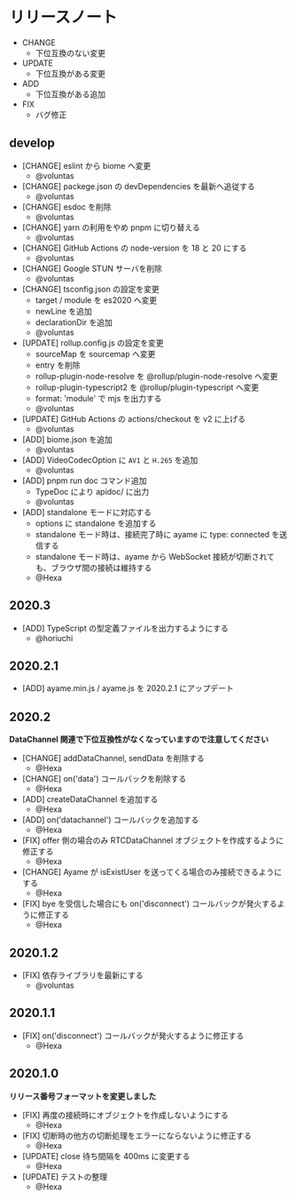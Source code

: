 # リリースノート

- CHANGE
  - 下位互換のない変更
- UPDATE
  - 下位互換がある変更
- ADD
  - 下位互換がある追加
- FIX
  - バグ修正

## develop

- [CHANGE] eslint から biome へ変更
  - @voluntas
- [CHANGE] packege.json の devDependencies を最新へ追従する
  - @voluntas
- [CHANGE] esdoc を削除
  - @voluntas
- [CHANGE] yarn の利用をやめ pnpm に切り替える
  - @voluntas
- [CHANGE] GitHub Actions の node-version を 18 と 20 にする
  - @voluntas
- [CHANGE] Google STUN サーバを削除
  - @voluntas
- [CHANGE] tsconfig.json の設定を変更
  - target / module を es2020 へ変更
  - newLine を追加
  - declarationDir を追加
  - @voluntas
- [UPDATE] rollup.config.js の設定を変更
  - sourceMap を sourcemap へ変更
  - entry を削除
  - rollup-plugin-node-resolve を @rollup/plugin-node-resolve へ変更
  - rollup-plugin-typescript2 を @rollup/plugin-typescript へ変更
  - format: 'module' で mjs を出力する
  - @voluntas
- [UPDATE] GitHub Actions の actions/checkout を v2 に上げる
  - @voluntas
- [ADD] biome.json を追加
  - @voluntas
- [ADD] VideoCodecOption に `AV1` と `H.265` を追加
  - @voluntas
- [ADD] pnpm run doc コマンド追加
  - TypeDoc により apidoc/ に出力
  - @voluntas
- [ADD] standalone モードに対応する
  - options に standalone を追加する
  - standalone モード時は、接続完了時に ayame に type: connected を送信する
  - standalone モード時は、ayame から WebSocket 接続が切断されても、ブラウザ間の接続は維持する
  - @Hexa

## 2020.3

- [ADD] TypeScript の型定義ファイルを出力するようにする
  - @horiuchi

## 2020.2.1

- [ADD] ayame.min.js / ayame.js を 2020.2.1 にアップデート

## 2020.2

**DataChannel 関連で下位互換性がなくなっていますので注意してください**

- [CHANGE] addDataChannel, sendData を削除する
  - @Hexa
- [CHANGE] on('data') コールバックを削除する
  - @Hexa
- [ADD] createDataChannel を追加する
  - @Hexa
- [ADD] on('datachannel') コールバックを追加する
  - @Hexa
- [FIX] offer 側の場合のみ RTCDataChannel オブジェクトを作成するように修正する
  - @Hexa
- [CHANGE] Ayame が isExistUser を送ってくる場合のみ接続できるようにする
  - @Hexa
- [FIX] bye を受信した場合にも on('disconnect') コールバックが発火するように修正する
  - @Hexa

## 2020.1.2

- [FIX] 依存ライブラリを最新にする
  - @voluntas

## 2020.1.1

- [FIX] on('disconnect') コールバックが発火するように修正する
  - @Hexa

## 2020.1.0

**リリース番号フォーマットを変更しました**

- [FIX] 再度の接続時にオブジェクトを作成しないようにする
  - @Hexa
- [FIX] 切断時の他方の切断処理をエラーにならないように修正する
  - @Hexa
- [UPDATE] close 待ち間隔を 400ms に変更する
  - @Hexa
- [UPDATE] テストの整理
  - @Hexa
